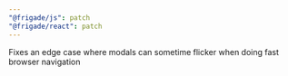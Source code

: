 ```yaml
---
"@frigade/js": patch
"@frigade/react": patch
---
```


Fixes an edge case where modals can sometime flicker when doing fast browser navigation
